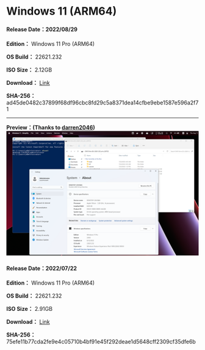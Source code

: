 # Windows 11 (ARM64)

#### Release Date：2022/08/29

**Edition：** Windows 11 Pro (ARM64)

**OS Build：** 22621.232

**ISO Size：** 2.12GB

**Download：** [Link](https://gmnfuedutw-my.sharepoint.com/:u:/g/personal/40543229_gm_nfu_edu_tw/EctSfjl2EVNIvkZkMDd3CGYBn7vmImMiOA9JLtidf0ee3A?e=Q17zt2)

**SHA-256：** ad45de0482c37899f68df96cbc8fd29c5a8371dea14cfbe9ebe1587e596a2f71

----

**Preview：(Thanks to [darren2046](https://github.com/darren2046))**
![1](/preview/22621.232_arm_220722.png)

#### Release Date：2022/07/22

**Edition：** Windows 11 Pro (ARM64)

**OS Build：** 22621.232

**ISO Size：** 2.91GB

**Download：** [Link](https://gmnfuedutw-my.sharepoint.com/:u:/g/personal/40543229_gm_nfu_edu_tw/EeGy0pfHeCRAsICjV7JyB5cBgXQ3WVu_q8Mh1obyqVISfA?e=2wPkfF)

**SHA-256：** 75efe11b77cda2fe9e4c05710b4bf91e45f292deae1d5648cff2309cf35dfe6b
